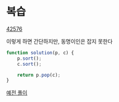 # 복습

[42576](https://programmers.co.kr/learn/courses/30/lessons/42576?language=javascript)


이렇게 하면 간단하지만, 동명이인은 잡지 못한다
```js
function solution(p, c) {
    p.sort();
    c.sort();

    return p.pop(c);
}
```

[예전 풀이](https://github.com/ppotatoG/TIL/tree/master/programmers/42576)
